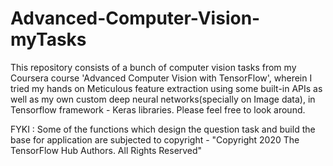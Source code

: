 # Advanced-Computer-Vision-myTasks
This repository consists of a bunch of computer vision tasks from my Coursera course 'Advanced Computer Vision with TensorFlow', wherein I tried my hands on Meticulous feature extraction using some built-in APIs as well as my own custom deep neural networks(specially on Image data), in Tensorflow framework - Keras libraries. 
Please feel free to look around.

FYKI : Some of the functions which design the question task and build the base for application are subjected to copyright - "Copyright 2020 The TensorFlow Hub Authors. All Rights Reserved" 
